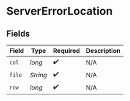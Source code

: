 # ServerErrorLocation


## Fields

| Field              | Type               | Required           | Description        |
| ------------------ | ------------------ | ------------------ | ------------------ |
| `col`              | *long*             | :heavy_check_mark: | N/A                |
| `file`             | *String*           | :heavy_check_mark: | N/A                |
| `row`              | *long*             | :heavy_check_mark: | N/A                |